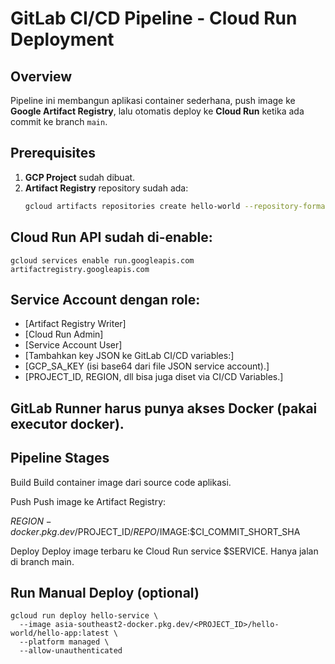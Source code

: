 # GitLab CI/CD Pipeline - Cloud Run Deployment

## Overview
Pipeline ini membangun aplikasi container sederhana, push image ke **Google Artifact Registry**, lalu otomatis deploy ke **Cloud Run** ketika ada commit ke branch `main`.

## Prerequisites
1. **GCP Project** sudah dibuat.
2. **Artifact Registry** repository sudah ada:
   ```bash
   gcloud artifacts repositories create hello-world --repository-format=docker --location=asia-southeast2 --description="Hello World Docker repo"

## Cloud Run API sudah di-enable:
```
gcloud services enable run.googleapis.com artifactregistry.googleapis.com
```

## Service Account dengan role:

- [Artifact Registry Writer]
- [Cloud Run Admin]
- [Service Account User]
- [Tambahkan key JSON ke GitLab CI/CD variables:]
- [GCP_SA_KEY (isi base64 dari file JSON service account).]
- [PROJECT_ID, REGION, dll bisa juga diset via CI/CD Variables.]

## GitLab Runner harus punya akses Docker (pakai executor docker).

## Pipeline Stages

Build
Build container image dari source code aplikasi.

Push
Push image ke Artifact Registry:

$REGION-docker.pkg.dev/$PROJECT_ID/$REPO/$IMAGE:$CI_COMMIT_SHORT_SHA


Deploy
Deploy image terbaru ke Cloud Run service $SERVICE.
Hanya jalan di branch main.

## Run Manual Deploy (optional)
```
gcloud run deploy hello-service \
  --image asia-southeast2-docker.pkg.dev/<PROJECT_ID>/hello-world/hello-app:latest \
  --platform managed \
  --allow-unauthenticated
```